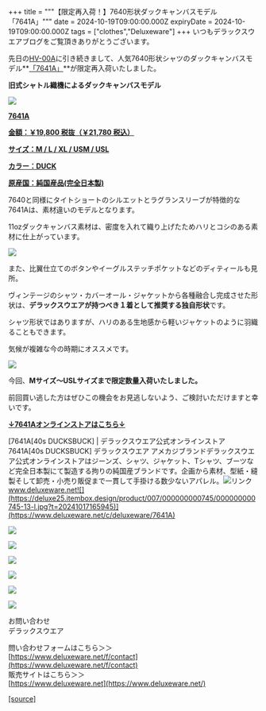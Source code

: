 +++
title = """【限定再入荷！】7640形状ダックキャンバスモデル「7641A」"""
date = 2024-10-19T09:00:00.000Z
expiryDate = 2024-10-19T09:00:00.000Z
tags = ["clothes","Deluxeware"]
+++
いつもデラックスウエアブログをご覧頂きありがとうございます。

先日の[HV-00A](https://www.deluxeware.net/c/deluxeware/HV-00A)に引き続きまして、人気7640形状シャツのダックキャンバスモデル**[「7641A」](https://www.deluxeware.net/c/deluxeware/7641A)**が限定再入荷いたしました。

**旧式シャトル織機によるダックキャンバスモデル**

[![](https://stat.ameba.jp/user_images/20241019/16/deluxeware/ab/d8/j/o0800080015499766704.jpg)](https://www.deluxeware.net/c/deluxeware/7641A)

**[7641A](https://www.deluxeware.net/c/deluxeware/7641A)**

**[金額：￥19,800 税抜（￥21,780 税込）](https://www.deluxeware.net/c/deluxeware/7641A)**

**[サイズ：M / L / XL / USM / USL](https://www.deluxeware.net/c/deluxeware/7641A)**

**[カラー：DUCK](https://www.deluxeware.net/c/deluxeware/7641A)**

**[原産国：純国産品(完全日本製)](https://www.deluxeware.net/c/deluxeware/7641A)**

7640と同様にタイトショートのシルエットとラグランスリーブが特徴的な7641Aは、素材違いのモデルとなります。

11ozダックキャンバス素材は、密度を入れて織り上げたためハリとコシのある素材に仕上がっています。

[![](https://stat.ameba.jp/user_images/20241019/16/deluxeware/89/74/j/o0800080015499767976.jpg)](https://stat.ameba.jp/user_images/20241019/16/deluxeware/89/74/j/o0800080015499767976.jpg)

また、比翼仕立てのボタンやイーグルステッチポケットなどのディティールも見所。

ヴィンテージのシャツ・カバーオール・ジャケットから各種融合し完成させた形状は、**デラックスウエアが持つべき１着として推奨する独自形状**です。

シャツ形状ではありますが、ハリのある生地感から軽いジャケットのように羽織ることもできます。

気候が複雑な今の時期にオススメです。

[![](https://stat.ameba.jp/user_images/20241019/16/deluxeware/3b/2b/j/o0800080015499781337.jpg)](https://stat.ameba.jp/user_images/20241019/16/deluxeware/3b/2b/j/o0800080015499781337.jpg)

今回、**Mサイズ～USLサイズまで限定数量入荷いたしました。**

前回買い逃した方はぜひこの機会をお見逃しないよう、ご検討いただけますと幸いです。

**[↓7641Aオンラインストアはこちら↓](https://www.deluxeware.net/c/deluxeware/7641A)**

[7641A\[40s DUCKSBUCK\] | デラックスウエア公式オンラインストア7641A\[40s DUCKSBUCK\] デラックスウエア アメカジブランドデラックスウエア公式オンラインストアはジーンズ、シャツ、ジャケット、Tシャツ、ブーツなど完全日本製にて製造する拘りの純国産ブランドです。企画から素材、型紙・縫製そして卸売・小売り販促まで一貫して手掛ける数少ないアパレル。![リンク](https://c.stat100.ameba.jp/ameblo/symbols/v3.20.0/svg/gray/editor_link.svg)www.deluxeware.net![](https://deluxe25.itembox.design/product/007/000000000745/000000000745-13-l.jpg?t=20241017165945)](https://www.deluxeware.net/c/deluxeware/7641A)

[![](https://stat.ameba.jp/user_images/20241016/14/deluxeware/bc/37/j/o0930015015498595508.jpg?caw=800)](https://www.deluxeware.net/c/tokusyu)

[![](https://stat.ameba.jp/user_images/20241007/16/deluxeware/df/96/j/o0800026015495163803.jpg?caw=800)](https://www.deluxeware.net/)

[![](https://stat.ameba.jp/user_images/20240614/12/deluxeware/fb/b4/j/o0800026015451324172.jpg?caw=800)](https://www.deluxeware.net/c/2024FWreserveall)

[![](https://stat.ameba.jp/user_images/20240315/15/deluxeware/04/7f/j/o0800026015413271803.jpg?caw=800)](https://www.instagram.com/deluxeware/?hl=ja)

[![](https://stat.ameba.jp/user_images/20220415/12/deluxeware/3b/ce/j/o0800026015103175481.jpg?caw=800)](https://www.deluxeware.net/f/headstore)

[![](https://stat.ameba.jp/user_images/20220415/12/deluxeware/d7/c6/j/o0800026015103175487.jpg?caw=800)](https://www.deluxeware.net/)

お問い合わせ  
デラックスウエア

問い合わせフォームはこちら＞＞  
[https://www.deluxeware.net/f/contact](https://www.deluxeware.net/f/contact)  
販売サイトはこちら＞＞  
[https://www.deluxeware.net](https://www.deluxeware.net/)

[[source]](https://ameblo.jp/deluxeware/entry-12871861641.html)

